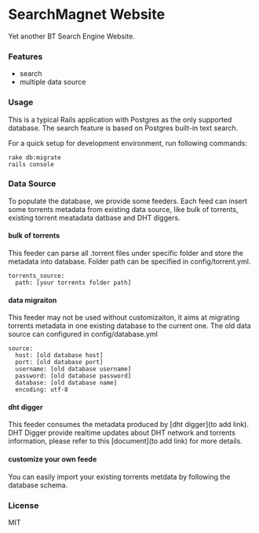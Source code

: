 # SearchMagnet Website

Yet another BT Search Engine Website. 

### Features
- search
- multiple data source

### Usage
This is a typical Rails application with Postgres as the only supported database. The search feature is based on 
Postgres built-in text search.

For a quick setup for development environment, run following commands:
```
rake db:migrate
rails console
```

### Data Source
To populate the database, we provide some feeders. Each feed can insert some torrents metadata from 
existing data source, like bulk of torrents, existing torrent meatadata datbase and DHT diggers.

#### bulk of torrents
This feeder can parse all .torrent files under specific folder and store the metadata into database.
Folder path can be specified in config/torrent.yml.
```
torrents_source:
  path: [your torrents folder path]
```

#### data migraiton
This feeder may not be used without customizaiton, it aims at migrating torrents metadata in one existing database to the current one.
The old data source can configured in config/database.yml
```
source:
  host: [old database host]
  port: [old database port]
  username: [old database username]
  password: [old database password]
  database: [old database name]
  encoding: utf-8
```

#### dht digger
This feeder consumes the metadata produced by [dht digger](to add link). DHT Digger provide realtime updates about DHT network and torrents information, please refer to 
this [document](to add link) for more details. 

#### customize your own feede
You can easily import your existing torrents metdata by following the database schema.

### License
MIT